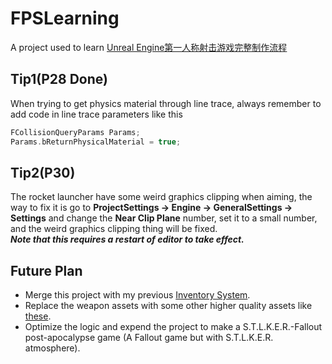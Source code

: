 # FPSLearning

A project used to learn [Unreal Engine第一人称射击游戏完整制作流程](https://www.bilibili.com/video/BV1V34y117G1?t=92.0)

## Tip1(P28 Done)

When trying to get physics material through line trace, always remember to add code in line trace parameters like this

```cpp
FCollisionQueryParams Params;
Params.bReturnPhysicalMaterial = true;
```

## Tip2(P30)

The rocket launcher have some weird graphics clipping when aiming, the way to fix it is go to **ProjectSettings -> Engine -> GeneralSettings -> Settings** and change the **Near Clip Plane** number, set it to a small number, and the weird graphics clipping thing will be fixed.  
***Note that this requires a restart of editor to take effect.***

## Future Plan

- Merge this project with my previous [Inventory System](https://github.com/TDKArkham/SpatialInventory).  
- Replace the weapon assets with some other higher quality assets like [these](https://www.unrealengine.com/marketplace/zh-CN/profile/Rebel+Thorp?count=20&sortBy=effectiveDate&sortDir=DESC&start=0).  
- Optimize the logic and expend the project to make a S.T.L.K.E.R.-Fallout post-apocalypse game (A Fallout game but with S.T.L.K.E.R. atmosphere).  
